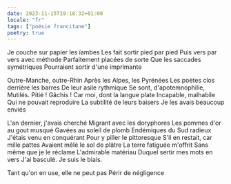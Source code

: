 ```yaml
---
date: 2023-11-15T19:18:32+01:00
locale: "fr"
tags: ["poésie francitane"]
poetry: true
---
```

Je couche sur papier les ïambes
Les fait sortir pied par pied
Puis vers par vers avec méthode
Parfaitement placées de sorte
Que les saccades symétriques
Pourraient sortir d'une imprimante

Outre-Manche, outre-Rhin
Après les Alpes, les Pyrénées
Les poètes clos derrière les barres
De leur asile rythmique
Se sont, d'apotemnophilie,
Mutilés. Pitié ! Gâchis !
Car moi, dont la langue plate
Incapable, malhabile
Qui ne pouvait reproduire
La subtilité de leurs baisers
Je les avais beaucoup enviés

L'an dernier, j'avais cherché
Migrant avec les doryphores
Les pommes d'or au gout musqué
Gavées au soleil de plomb
Endémiques du Sud radieux
J'étais venu en conquérant
Pour y piller le pittoresque
S'il en restait, car mille pattes
Avaient mêlé le sol de plâtre
La terre fatiguée m'offrit
Sans même que je le réclame
L'admirable matériau
Duquel sertir mes mots en vers
J'ai basculé. Je suis le biais.

Tant qu'on en use, elle ne peut pas
Périr de négligence

